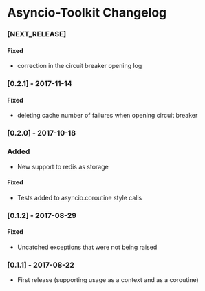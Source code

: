 Asyncio-Toolkit Changelog
==============

### [NEXT_RELEASE]

#### Fixed

* correction in the circuit breaker opening log

### [0.2.1] - 2017-11-14

#### Fixed

* deleting cache number of failures when opening circuit breaker

### [0.2.0] - 2017-10-18 

### Added

* New support to redis as storage

#### Fixed

* Tests added to asyncio.coroutine style calls

### [0.1.2] - 2017-08-29 

#### Fixed

* Uncatched exceptions that were not being raised

### [0.1.1] - 2017-08-22

* First release (supporting usage as a context and as a coroutine)
